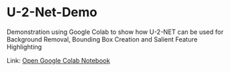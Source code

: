 # U-2-Net-Demo
Demonstration using Google Colab to show how U-2-NET can be used for Background Removal, Bounding Box Creation and Salient Feature Highlighting

Link: [Open Google Colab Notebook](https://colab.research.google.com/github/shreyas-bk/U-2-Net-Demo/blob/master/U_2_Netp_Demonstration_Colab.ipynb)
